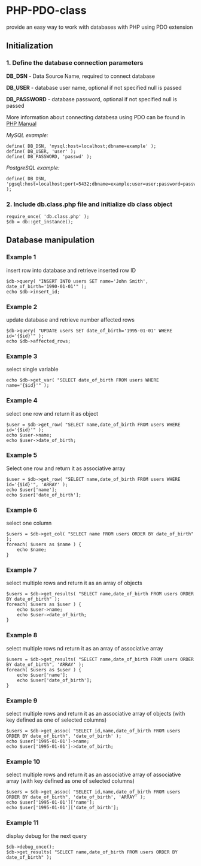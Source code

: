 PHP-PDO-class
=============

provide an easy way to work with databases with PHP using PDO extension

Initialization
--------------

### 1. Define the database connection parameters ###

**DB\_DSN** - Data Source Name, required to connect database

**DB\_USER** - database user name, optional if not specified null is passed

**DB\_PASSWORD**  - database password, optional if not specified null is passed

More information about connecting databesa using PDO can be found in [PHP Manual](http://www.php.net/manual/en/pdo.construct.php)

*MySQL example:*

    define( DB_DSN, 'mysql:host=localhost;dbname=example' );
    define( DB_USER, 'user' );
    define( DB_PASSWORD, 'passwd' );

*PostgreSQL example:*

    define( DB_DSN, 'pgsql:host=localhost;port=5432;dbname=example;user=user;password=passwd' );


### 2. Include db.class.php file and initialize db class object ###

    require_once( 'db.class.php' );
    $db = db::get_instance();

Database manipulation
---------------------

### Example 1 ###

insert row into database and retrieve inserted row ID

    $db->query( "INSERT INTO users SET name='John Smith', date_of_birth='1990-01-01'" );
    echo $db->insert_id;

### Example 2 ###

update database and retrieve number affected rows

    $db->query( "UPDATE users SET date_of_birth='1995-01-01' WHERE id='{$id}'" );
    echo $db->affected_rows;

### Example 3 ###

select single variable

    echo $db->get_var( "SELECT date_of_birth FROM users WHERE name='{$id}'" );

### Example 4 ###

select one row and return it as object

    $user = $db->get_row( "SELECT name,date_of_birth FROM users WHERE id='{$id}'" );
    echo $user->name;
    echo $user->date_of_birth;

### Example 5 ###

Select one row and return it as associative array

    $user = $db->get_row( "SELECT name,date_of_birth FROM users WHERE id='{$id}'", 'ARRAY' );
    echo $user['name'];
    echo $user['date_of_birth'];

### Example 6 ###

select one column

    $users = $db->get_col( "SELECT name FROM users ORDER BY date_of_birth" );
    foreach( $users as $name ) {
        echo $name;
    }

### Example 7 ###

select multiple rows and return it as an array of objects

    $users = $db->get_results( "SELECT name,date_of_birth FROM users ORDER BY date_of_birth" );
    foreach( $users as $user ) {
        echo $user->name;
        echo $user->date_of_birth;
    }

### Example 8 ###

select multiple rows nd return it as an array of associative array

    $users = $db->get_results( "SELECT name,date_of_birth FROM users ORDER BY date_of_birth", 'ARRAY' );
    foreach( $users as $user ) {
        echo $user['name'];
        echo $user['date_of_birth'];
    }

### Example 9 ###

select multiple rows and return it as an associative array of objects (with key defined as one of selected columns) 

    $users = $db->get_assoc( "SELECT id,name,date_of_birth FROM users ORDER BY date_of_birth", 'date_of_birth' );
    echo $user['1995-01-01']->name;
    echo $user['1995-01-01']->date_of_birth;

### Example 10 ###

select multiple rows and return it as an associative array of associative array (with key defined as one of selected columns)

    $users = $db->get_assoc( "SELECT id,name,date_of_birth FROM users ORDER BY date_of_birth", 'date_of_birth', 'ARRAY' );
    echo $user['1995-01-01']['name'];
    echo $user['1995-01-01']['date_of_birth'];

### Example 11 ###

display debug for the next query

    $db->debug_once();
    $db->get_results( "SELECT name,date_of_birth FROM users ORDER BY date_of_birth" );
